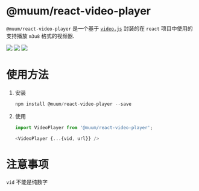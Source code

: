 
# @muum/react-video-player

`@muum/react-video-player` 是一个基于 [`video.js`](https://www.npmjs.com/package/video.js) 封装的在 `react` 项目中使用的支持播放 `m3u8` 格式的视频器.

![](https://img.shields.io/badge/dependencies-2-brightgreen)
![](https://img.shields.io/badge/license-MIT-brightgreen)
![](https://img.shields.io/badge/version-1.1.4-brightgreen)

# 使用方法

1. 安装

    ```js
    npm install @muum/react-video-player --save
    ```

2. 使用

    ```js
    import VideoPlayer from '@muum/react-video-player';

    <VideoPlayer {...{vid, url}} />
    ```

# 注意事项

`vid` 不能是纯数字

